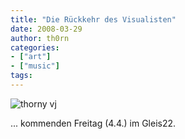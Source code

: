 ```yaml
---
title: "Die Rückkehr des Visualisten"
date: 2008-03-29
author: th0rn
categories:
- ["art"]
- ["music"]
tags:
---
```

<img ALT="thorny vj" SRC="/blog/wp-content/uploads/2006/09/blog.jpg" />

... kommenden Freitag (4.4.) im Gleis22.